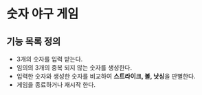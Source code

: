 # 숫자 야구 게임

## 기능 목록 정의 

- 3개의 숫자를 입력 받는다. 
- 임의의 3개의 중복 되지 않는 숫자를 생성한다. 
- 입력한 숫자와 생성한 숫자를 비교하여 **스트라이크, 볼, 낫싱**을 판별한다. 
- 게임을 종료하거나 재시작 한다. 